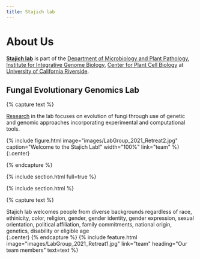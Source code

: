 ```yaml
---
title: Stajich lab
---
```


# About Us

[**Stajich lab**](https://lab.stajich.org) is part of the [Department of Microbiology and Plant Pathology](https://microplantpath.ucr.edu), [Institute for Integrative Genome Biology](https://iigb.ucr.edu), [Center for Plant Cell Biology](https://cepceb.ucr.edu) at [University of California Riverside](https://ucr.edu).

## Fungal Evolutionary Genomics Lab

{% capture text %}

[Research](research) in the lab focuses on evolution of fungi through use of genetic and genomic approaches incorporating experimental and computational tools. 

{%
  include figure.html
  image="images/LabGroup_2021_Retreat2.jpg"
  caption="Welcome to the Stajich Lab!"
  width="100%"
  link="team"
%}
{:.center}


{% endcapture %}

{% include section.html full=true %}

{% include section.html %}

{% capture text %}

Stajich lab welcomes people from diverse backgrounds regardless of race, ethinicity, color, religion, gender, gender identity, gender expression, sexual orientation, political affiliation, family commitments, national origin, genetics, disability or eligible age  <br>
{:.center}
{% endcapture %}
{%
  include feature.html
  image="images/LabGroup_2021_Retreat1.jpg"
  link="team"
  heading="Our team members"
  text=text
%}
